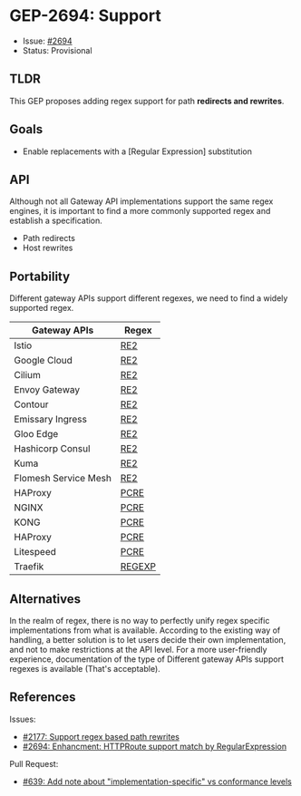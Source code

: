 # GEP-2694: Support

* Issue: [#2694](https://github.com/kubernetes-sigs/gateway-api/issues/2694)
* Status: Provisional

## TLDR

This GEP proposes adding regex support for path **redirects and rewrites**.

## Goals

* Enable replacements with a [Regular Expression] substitution

## API

Although not all Gateway API implementations support the same regex engines, it is important to find a more commonly supported regex and establish a specification.

* Path redirects
* Host rewrites

## Portability

Different gateway APIs support different regexes, we need to find a widely supported regex.

| Gateway APIs         | Regex                                                                                                                          |
|----------------------|--------------------------------------------------------------------------------------------------------------------------------|
| Istio                | [RE2](https://istio.io/latest/docs/reference/config/networking/virtual-service/#HTTPMatchRequest)                              |
| Google Cloud         | [RE2](https://cloud.google.com/api-gateway/docs/path-templating)                                                               |
| Cilium               | [RE2](https://github.com/cilium/cilium/blob/69ee9e95a5fd9059605893219b59ccf7297d49c5/api/v1/flow/README.md?plain=1#L348)       |
| Envoy Gateway        | [RE2](https://www.envoyproxy.io/docs/envoy/latest/api-v3/type/matcher/v3/regex.proto)                                          |
| Contour              | [RE2](https://github.com/projectcontour/contour#overview)                                                                      |
| Emissary Ingress     | [RE2](https://github.com/emissary-ingress/emissary/blob/master/CHANGELOG.md#300-june-27-2022)                                  |
| Gloo Edge            | [RE2](https://docs.solo.io/gloo-edge/latest/guides/traffic_management/request_processing/regex_rewrite/)                       |
| Hashicorp Consul     | [RE2](https://developer.hashicorp.com/terraform/language/functions/regex)                                                      |
| Kuma                 | [RE2](https://kuma.io/docs/2.8.x/policies/traffic-metrics/#filter-envoy-metrics)                                               |
| Flomesh Service Mesh | [RE2](https://github.com/flomesh-io/fsm/blob/2d0e40b4a04431b1518a9d4f388b5363cef524be/docs/how_fsm_uses_envoy.md?plain=1#L180) |
| HAProxy              | [PCRE](https://discourse.haproxy.org/t/documentation-about-regex-syntax/2019/3)                                                |
| NGINX                | [PCRE](https://www.f5.com/company/blog/nginx/regular-expression-tester-nginx)                                                  |
| KONG                 | [PCRE](https://docs.konghq.com/gateway/latest/key-concepts/routes/#regular-expressions)                                        |
| HAProxy              | [PCRE](https://discourse.haproxy.org/t/documentation-about-regex-syntax/2019/3)                                                |
| Litespeed            | [PCRE](https://docs.litespeedtech.com/cloud/kubernetes/gateway/#extended-gateway-features)                                     |
| Traefik              | [REGEXP](https://github.com/search?q=repo%3Atraefik%2Ftraefik+regexp&type=code)                                                |

## Alternatives

In the realm of regex, there is no way to perfectly unify regex specific implementations from
what is available. According to the existing way of handling, a better solution is to let users
decide their own implementation, and not to make restrictions at the API level. For a more
user-friendly experience, documentation of the type of Different gateway APIs support regexes
is available (That's acceptable).

## References

Issues:

- [#2177: Support regex based path rewrites](https://github.com/kubernetes-sigs/gateway-api/issues/2177)
- [#2694: Enhancment: HTTPRoute support match by RegularExpression](https://github.com/kubernetes-sigs/gateway-api/issues/2694)

Pull Request:

- [#639: Add note about "implementation-specific" vs conformance levels](https://github.com/kubernetes-sigs/gateway-api/pull/639)